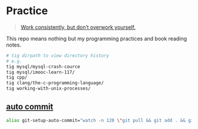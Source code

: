 # Practice

> [Work consistently, but don’t overwork yourself.](http://blog.thefirehoseproject.com/posts/learn-to-code-and-be-self-reliant/)

This repo means nothing but my programming practices and book reading notes.

```bash
# tig dirpath to view directory history
# e.g.
tig mysql/mysql-crash-cource
tig mysql/imooc-learn-117/
tig cpp/
tig clang/the-c-programming-language/
tig working-with-unix-processes/
```

## [auto commit](https://github.com/liijunwei/omz-git/blob/4c85c101e11ef9fd660f4378c8f51ca60b26fbdc/aliases.sh#L19)

```bash
alias git-setup-auto-commit="watch -n 120 \"git pull && git add . && git commit -m 'Commit automatically by watch.'\""
```
